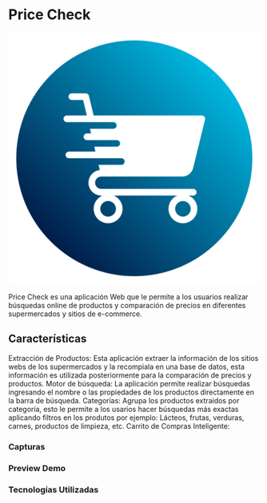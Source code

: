 # Price Check
![Logo](./assets/logo_priceCheck.png)

Price Check es una aplicación Web que le permite a los usuarios realizar búsquedas online de productos y comparación de precios en diferentes supermercados y sitios de e-commerce. 

## Características
Extracción de Productos: Esta aplicación extraer la información de los sitios webs de los supermercados y la recompiala en una base de datos, esta información es utilizada posteriormente para la comparación de precios y productos. 
Motor de búsqueda: La aplicación permite realizar búsquedas ingresando el nombre o las propiedades de los productos  directamente en la barra de búsqueda.
Categorías: Agrupa los productos extraidos por categoría, esto le permite a los usarios hacer búsquedas más exactas aplicando filtros en los produtos por ejemplo:
Lácteos, frutas, verduras, carnes, productos de limpieza, etc.
Carrito de Compras Inteligente: 

### Capturas


### Preview Demo



### Tecnologías Utilizadas



### 


